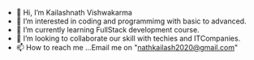 - 👋 Hi, I’m Kailashnath Vishwakarma
- 👀 I’m interested in coding and programmimg with basic to advanced.
- 🌱 I’m currently learning FullStack development course.
- 💞️ I’m looking to collaborate our skill with techies and ITCompanies.
- 📫 How to reach me ...Email me on "nathkailash2020@gmail.com"

<!---
Babakailash/Babakailash is a ✨ special ✨ repository because its `README.md` (this file) appears on your GitHub profile.
You can click the Preview link to take a look at your changes.
--->
